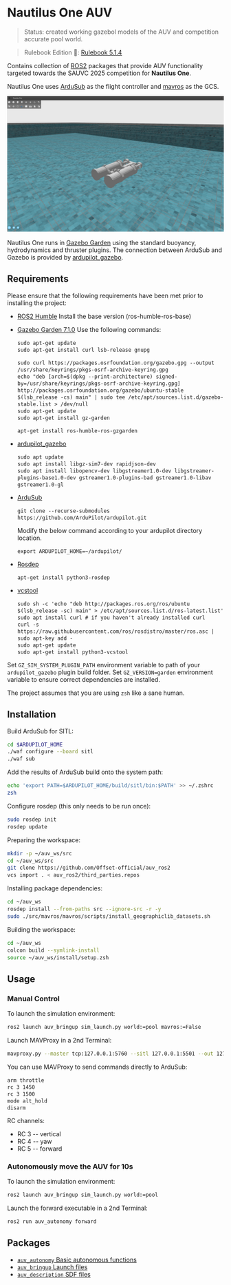 # Nautilus One AUV

> Status: created working gazebol models of the AUV and competition accurate pool world.

> Rulebook Edition :book:: [Rulebook 5.1.4](http://web.archive.org/web/20241231081446/https://sauvc.org/rulebook/)

Contains collection of [ROS2](https://www.ros.org/) packages that provide AUV functionality targeted 
towards the SAUVC 2025 competition for **Nautilus One**.

Nautilus One uses [ArduSub](http://www.ardusub.com/) as the flight controller and
[mavros](https://github.com/mavlink/mavros) as the GCS.

![Nautlius One Gazebo](images/nautilus_one.png)

Nautilus One runs in [Gazebo Garden](https://gazebosim.org/docs/garden/getstarted/) using the standard buoyancy, 
hydrodynamics and thruster
plugins. The connection between ArduSub and Gazebo is provided by [ardupilot_gazebo](https://github.com/ArduPilot/ardupilot_gazebo).

## Requirements

Please ensure that the following requirements have been met prior to installing the project:

* [ROS2 Humble](https://docs.ros.org/en/humble/Installation.html)
  Install the base version (ros-humble-ros-base)
* [Gazebo Garden 7.1.0](https://gazebosim.org/docs/garden/install)
  Use the following commands:
  ```
  sudo apt-get update
  sudo apt-get install curl lsb-release gnupg
  ```
  ```
  sudo curl https://packages.osrfoundation.org/gazebo.gpg --output /usr/share/keyrings/pkgs-osrf-archive-keyring.gpg
  echo "deb [arch=$(dpkg --print-architecture) signed-by=/usr/share/keyrings/pkgs-osrf-archive-keyring.gpg] http://packages.osrfoundation.org/gazebo/ubuntu-stable $(lsb_release -cs) main" | sudo tee /etc/apt/sources.list.d/gazebo-stable.list > /dev/null
  sudo apt-get update
  sudo apt-get install gz-garden
  ```
  ```
  apt-get install ros-humble-ros-gzgarden
  ```
  
* [ardupilot_gazebo](https://github.com/ArduPilot/ardupilot_gazebo)
  ```
  sudo apt update
  sudo apt install libgz-sim7-dev rapidjson-dev
  sudo apt install libopencv-dev libgstreamer1.0-dev libgstreamer-plugins-base1.0-dev gstreamer1.0-plugins-bad gstreamer1.0-libav gstreamer1.0-gl
  ```
* [ArduSub](https://ardupilot.org/dev/docs/building-setup-linux.html)
  ```
  git clone --recurse-submodules https://github.com/ArduPilot/ardupilot.git
  ```
  Modify the below command according to your ardupilot directory location.
  ```
  export ARDUPILOT_HOME=~/ardupilot/
  ```
* [Rosdep](https://docs.ros.org/en/independent/api/rosdep/html)
  ```
  apt-get install python3-rosdep
  ```
  
* [vcstool](https://github.com/dirk-thomas/vcstool)
  ```
  sudo sh -c 'echo "deb http://packages.ros.org/ros/ubuntu $(lsb_release -sc) main" > /etc/apt/sources.list.d/ros-latest.list'
  sudo apt install curl # if you haven't already installed curl
  curl -s https://raw.githubusercontent.com/ros/rosdistro/master/ros.asc | sudo apt-key add -
  sudo apt-get update
  sudo apt-get install python3-vcstool
  ```

Set `GZ_SIM_SYSTEM_PLUGIN_PATH` environment variable to path of your `ardupilot_gazebo` plugin build folder.
Set `GZ_VERSION=garden` environment variable to ensure correct dependencies are installed.

The project assumes that you are using `zsh` like a sane human.

## Installation 

Build ArduSub for SITL:

```bash
cd $ARDUPILOT_HOME
./waf configure --board sitl
./waf sub
```

Add the results of ArduSub build onto the system path:
```bash
echo 'export PATH=$ARDUPILOT_HOME/build/sitl/bin:$PATH' >> ~/.zshrc
zsh
```

Configure rosdep (this only needs to be run once):
```bash
sudo rosdep init
rosdep update
```

Preparing the workspace:

```bash
mkdir -p ~/auv_ws/src
cd ~/auv_ws/src
git clone https://github.com/Offset-official/auv_ros2
vcs import . < auv_ros2/third_parties.repos
```

Installing package dependencies:

```bash
cd ~/auv_ws
rosdep install --from-paths src --ignore-src -r -y
sudo ./src/mavros/mavros/scripts/install_geographiclib_datasets.sh
```

Building the workspace:

```bash
cd ~/auv_ws
colcon build --symlink-install
source ~/auv_ws/install/setup.zsh
```

## Usage

### Manual Control
To launch the simulation environment:

```bash
ros2 launch auv_bringup sim_launch.py world:=pool mavros:=False
```

Launch MAVProxy in a 2nd Terminal:
```bash
mavproxy.py --master tcp:127.0.0.1:5760 --sitl 127.0.0.1:5501 --out 127.0.0.1:14550 --out 127.0.0.1:14551 --out udp:0.0.0.0:14550 --console
```
You can use MAVProxy to send commands directly to ArduSub:

```
arm throttle
rc 3 1450
rc 3 1500
mode alt_hold
disarm
```

RC channels:
* RC 3 -- vertical
* RC 4 -- yaw
* RC 5 -- forward

### Autonomously move the AUV for 10s
To launch the simulation environment:

```bash
ros2 launch auv_bringup sim_launch.py world:=pool
```

Launch the forward executable in a 2nd Terminal:
```bash
ros2 run auv_autonomy forward
```

## Packages

* [`auv_autonomy` Basic autonomous functions](auv_autonomy)
* [`auv_bringup` Launch files](auv_bringup)
* [`auv_description` SDF files](auv_description)
